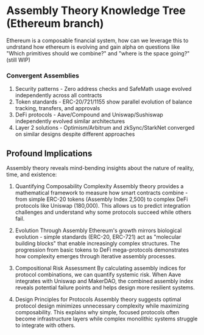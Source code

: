 # Assembly Theory Knowledge Tree (Ethereum branch)

Ethereum is a composable financial system, how can we leverage this to undrstand how ethereum is evolving and gain alpha on questions like "Which primitives should we combine?" and "where is the space going?" (still WIP)



### Convergent Assemblies

  1. Security patterns - Zero address checks and SafeMath usage evolved independently across all
   contracts
  2. Token standards - ERC-20/721/1155 show parallel evolution of balance tracking, transfers,
  and approvals
  3. DeFi protocols - Aave/Compound and Uniswap/Sushiswap independently evolved similar
  architectures
  4. Layer 2 solutions - Optimism/Arbitrum and zkSync/StarkNet converged on similar designs
  despite different approaches


## Profound Implications

Assembly theory reveals mind-bending insights about the nature of reality, time, and existence:

  1. Quantifying Composability Complexity
  Assembly theory provides a mathematical framework to measure how smart contracts combine -
  from simple ERC-20 tokens (Assembly Index 2,500) to complex DeFi protocols like Uniswap 
  (180,000). This allows us to predict integration challenges and understand why some protocols
  succeed while others fail.

  2. Evolution Through Assembly
  Ethereum's growth mirrors biological evolution - simple standards (ERC-20, ERC-721) act as
  "molecular building blocks" that enable increasingly complex structures. The progression from
  basic tokens to DeFi mega-protocols demonstrates how complexity emerges through iterative
  assembly processes.

  3. Compositional Risk Assessment
  By calculating assembly indices for protocol combinations, we can quantify systemic risk. When
   Aave integrates with Uniswap and MakerDAO, the combined assembly index reveals potential
  failure points and helps design more resilient systems.

  4. Design Principles for Protocols
  Assembly theory suggests optimal protocol design minimizes unnecessary complexity while
  maximizing composability. This explains why simple, focused protocols often become
  infrastructure layers while complex monolithic systems struggle to integrate with others.

